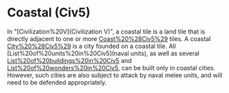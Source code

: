 # Coastal (Civ5)

In "[Civilization%20V](Civilization V)", a coastal tile is a land tile that is directly adjacent to one or more [Coast%20%28Civ5%29](coast) tiles.
A coastal [City%20%28Civ5%29](city) is a city founded on a coastal tile. All [List%20of%20units%20in%20Civ5](naval units), as well as several [List%20of%20buildings%20in%20Civ5](buildings) and [List%20of%20wonders%20in%20Civ5](wonders), can be built only in coastal cities. However, such cities are also subject to attack by naval melee units, and will need to be defended appropriately.